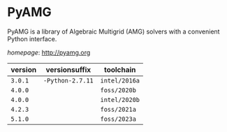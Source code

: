 # PyAMG

PyAMG is a library of Algebraic Multigrid (AMG) solvers with a convenient Python interface.

*homepage*: <http://pyamg.org>

version | versionsuffix | toolchain
--------|---------------|----------
``3.0.1`` | ``-Python-2.7.11`` | ``intel/2016a``
``4.0.0`` |  | ``foss/2020b``
``4.0.0`` |  | ``intel/2020b``
``4.2.3`` |  | ``foss/2021a``
``5.1.0`` |  | ``foss/2023a``
